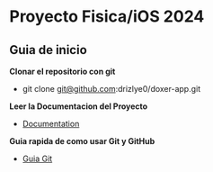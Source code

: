 # Proyecto Fisica/iOS 2024

## Guia de inicio

**Clonar el repositorio con git**
- git clone git@github.com:drizlye0/doxer-app.git

**Leer la Documentacion del Proyecto**
- [Documentation](./guides/Documentation.md)

**Guia rapida de como usar Git y GitHub**
- [Guia Git](./guides/GitHub.md)
